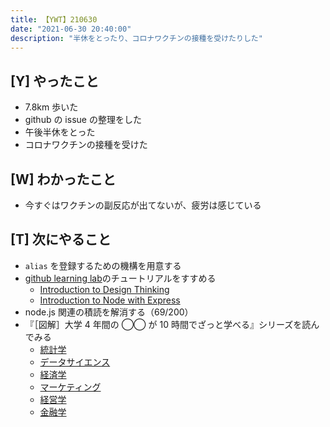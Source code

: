 ```yaml
---
title: 【YWT】210630
date: "2021-06-30 20:40:00"
description: "半休をとったり、コロナワクチンの接種を受けたりした"
---
```


## [Y] やったこと

- 7.8km 歩いた
- github の issue の整理をした
- 午後半休をとった
- コロナワクチンの接種を受けた

## [W] わかったこと

- 今すぐはワクチンの副反応が出てないが、疲労は感じている

## [T] 次にやること

- `alias` を登録するための機構を用意する
- [github learning lab](https://lab.github.com/githubtraining)のチュートリアルをすすめる
  - [Introduction to Design Thinking](https://lab.github.com/githubtraining/introduction-to-design-thinking)
  - [Introduction to Node with Express](https://lab.github.com/everydeveloper/introduction-to-node-with-express)
- node.js 関連の積読を解消する（69/200）
- 『［図解］大学 4 年間の ◯◯ が 10 時間でざっと学べる』シリーズを読んでみる
  - [統計学](https://www.amazon.co.jp/dp/B07PXB4NN9)
  - [データサイエンス](https://www.amazon.co.jp/dp/B07XNW3TQM)
  - [経済学](https://www.amazon.co.jp/dp/B01KNLFHH6)
  - [マーケティング](https://www.amazon.co.jp/dp/B07BNC2SV3)
  - [経営学](https://www.amazon.co.jp/dp/B071SKDF3L)
  - [金融学](https://www.amazon.co.jp/dp/B07BB6Z7FW)

<!-- https://twitter.com/camomile_cafe/status/1410211828592824327?s=20 -->
